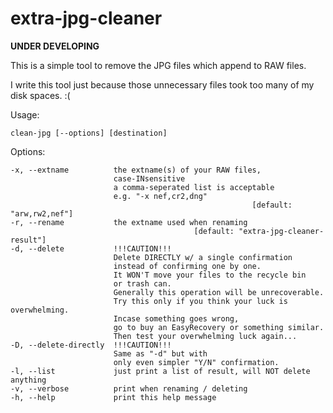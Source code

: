 extra-jpg-cleaner
==========

**UNDER DEVELOPING**

This is a simple tool to remove the JPG files which append to RAW files.

I write this tool just because those unnecessary files took too many of my disk spaces. :(

Usage:

    clean-jpg [--options] [destination]

Options:

    -x, --extname          the extname(s) of your RAW files,
                           case-INsensitive
                           a comma-seperated list is acceptable
                           e.g. "-x nef,cr2,dng"
                                                          [default: "arw,rw2,nef"]
    -r, --rename           the extname used when renaming
                                             [default: "extra-jpg-cleaner-result"]
    -d, --delete           !!!CAUTION!!!
                           Delete DIRECTLY w/ a single confirmation
                           instead of confirming one by one.
                           It WON'T move your files to the recycle bin
                           or trash can.
                           Generally this operation will be unrecoverable.
                           Try this only if you think your luck is overwhelming.
                           Incase something goes wrong,
                           go to buy an EasyRecovery or something similar.
                           Then test your overwhelming luck again...
    -D, --delete-directly  !!!CAUTION!!!
                           Same as "-d" but with
                           only even simpler "Y/N" confirmation.
    -l, --list             just print a list of result, will NOT delete anything
    -v, --verbose          print when renaming / deleting
    -h, --help             print this help message
